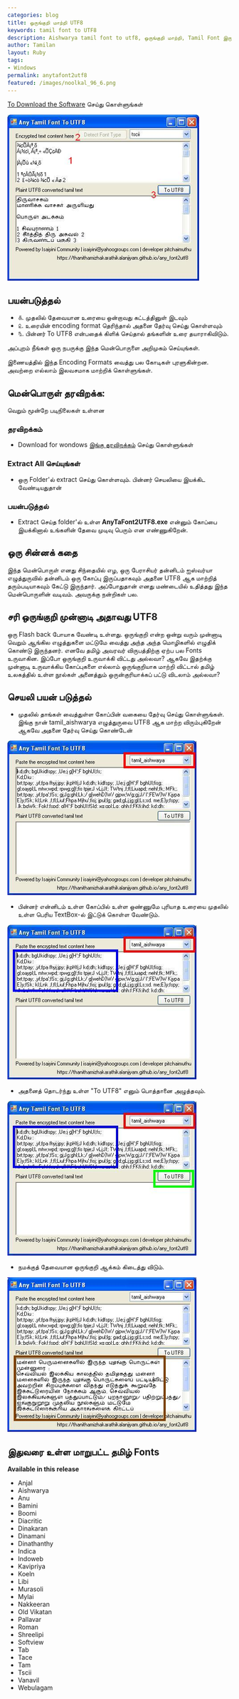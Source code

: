 ```yaml
---  
categories: blog  
title: ஒருங்குறி மாற்றி UTF8
keywords: tamil font to UTF8  
description: Aishwarya tamil font to utf8, ஒருங்குறி மாற்றி, Tamil Font இருந்து UTF8 ஆக மாற்றும் கருவி, Tamil Font to UTF8, any tamil font to utf8, Tamil Unicode Converter
author: Tamilan  
layout: Ruby  
tags:     
- Windows 
permalink: anytafont2utf8  
featured: /images/noolkal_96_6.png  
---  
```

[To Download the Software](https://github.com/ThaniThamizhAkarathiKalanjiyam/tam_ilakiyam/raw/master/Collections/AnyTaFont2UTF8_V2.zip) செய்து கொள்ளுங்கள்

![](/images/AnyTaFont2UTF8_V2e.JPG)

## பயன்படுத்தல்

- ௧. முதலில் தேவையான உரையை ஒன்றாவது கட்டத்தினுள் இடவும்
- ௨. உரையின் encoding format தெரிந்தால் அதனை தேர்வு செய்து கொள்ளவும்
- ௩. பின்னர் To UTF8 என்பதைக் கிளிக் செய்தால் தங்களின் உரை தயாராகிவிடும்.

அப்புறம் நீங்கள் ஒரு நபருக்கு இந்த மென்பொருளை அறிமுகம் செய்யுங்கள்.

இணையத்தில் இந்த Encoding Formats வைத்து பல கோடிகள் புரளுகின்றன. அவற்றை எல்லாம் இலவசமாக மாற்றிக் கொள்ளுங்கள்.

## மென்பொருள் தரவிறக்க:
வெறும் மூன்றே படிநிலைகள் உள்ளன

### தரவிறக்கம்
 - Download for wondows [இங்கு தரவிறக்கம்](https://github.com/ThaniThamizhAkarathiKalanjiyam/tam_ilakiyam/raw/master/Collections/AnyTaFont2UTF8_V2.zip) செய்து கொள்ளுங்கள்

### Extract All செய்யுங்கள்
- ஒரு Folder'ல் extract செய்து கொள்ளவும். பின்னர் செயலியை இயக்கிட வேண்டியதுதான்

### பயன்படுத்தல்
 - Extract செய்த folder'ல் உள்ள **AnyTaFont2UTF8.exe** என்னும் கோப்பை இயக்கினால் உங்களின் தேவை முடிவு பெரும் என எண்ணுகிறேன்.
 

## ஒரு சின்னக் கதை
இந்த மென்பொருள் எனது சிந்தையில் எழ, ஒரு பேராசியர் தன்னிடம் ஐஸ்வர்யா எழுத்துருவில் தன்னிடம் ஒரு கோப்பு இருப்பதாகவும் அதனை UTF8 ஆக மாற்றித் தரும்படியாகவும் கேட்டு இருந்தார். அப்போதுதான் எனது மண்டையில் உதித்தது இந்த மென்பொருளின் வடிவம். அவருக்கு நன்றிகள் பல.

## சரி ஒருங்குறி முன்னாடி அதாவது UTF8
ஒரு Flash back போயாக வேண்டி உள்ளது. ஒருங்குறி என்ற ஒன்று வரும் முன்னாடி வெறும் ஆங்கில எழுத்துகளை மட்டுமே வைத்து அந்த அந்த மொழிகளில் எழுதிக் கொண்டு இருந்தனர். எனவே தமிழ் அவரவர் விருபத்திற்கு ஏற்ப பல Fonts உருவாகின. இப்போ ஒருங்குறி உருவாக்கி விட்டது அல்லவா? ஆகவே இதற்க்கு முன்னாடி உருவாக்கிய கோப்புகளை எல்லாம் ஒருங்குறியாக மாற்றி விட்டால் தமிழ் உலகத்தில் உள்ள நூல்கள் அனைத்தும் ஒருன்குரியாக்கப் பட்டு விடலாம் அல்லவா?


## செயலி பயன் படுத்தல்
- முதலில் தாங்கள் வைத்துள்ள கோப்பின் வகையை தேர்வு செய்து கொள்ளுங்கள். இங்கு நான் tamil_aishwarya எழுத்துருவை UTF8 ஆக மாற்ற விரும்புகிறேன் ஆகவே அதனை தேர்வு செய்து கொண்டேன்

![](/images/ta2utf8_3.JPG)
- பின்னர் என்னிடம் உள்ள கோப்பில் உள்ள ஒண்ணுமே புரியாத உரையை முதலில் உள்ள பெரிய TextBox-ல் இட்டுக் கொள்ள வேண்டும்.

![](/images/ta2utf8_4.JPG)
- அதனைத் தொடர்ந்து உள்ள "To UTF8" எனும் பொத்தானை அழுத்தவும்.

![](/images/ta2utf8_5.JPG)
- நமக்குத் தேவையான ஒருங்குறி ஆக்கம் கிடைத்து விடும்.

![](/images/ta2utf8_7.JPG)

## இதுவரை உள்ள மாறுபட்ட தமிழ் Fonts
**Available in this release**
- Anjal
- Aishwarya 
- Anu
- Bamini
- Boomi
- Diacritic
- Dinakaran
- Dinamani
- Dinathanthy
- Indica
- Indoweb
- Kavipriya
- Koeln
- Libi
- Murasoli
- Mylai
- Nakkeeran
- Old Vikatan
- Pallavar
- Roman
- Shreelipi
- Softview
- Tab
- Tace
- Tam
- Tscii
- Vanavil
- Webulagam


